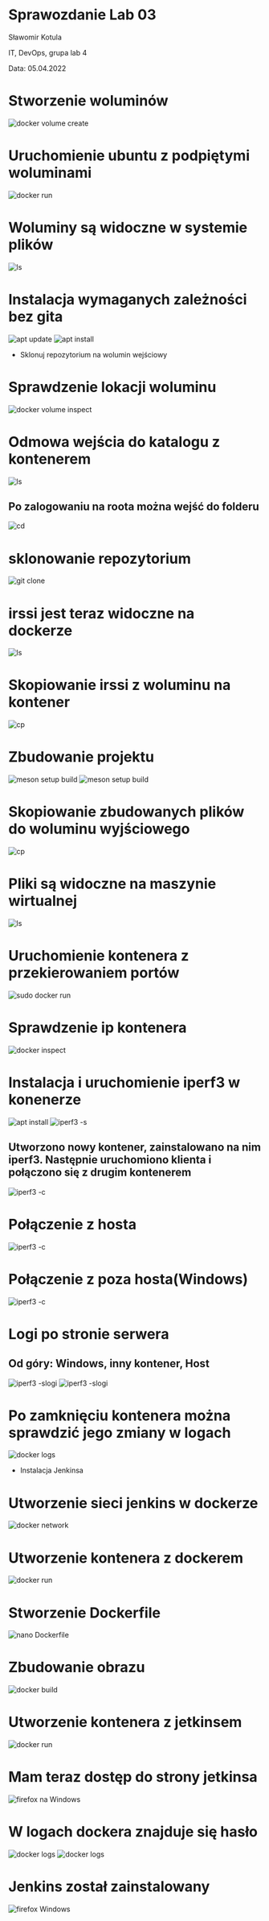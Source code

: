 # Sprawozdanie Lab 03

Sławomir Kotula

IT, DevOps, grupa lab 4

Data: 05.04.2022




# Stworzenie woluminów
![docker volume create](01.png)

# Uruchomienie ubuntu z podpiętymi woluminami
![docker run](02.png)

# Woluminy są widoczne w systemie plików
![ls](03.png)

# Instalacja wymaganych zależności bez gita
![apt update](04.png)
![apt install](05.png)

- Sklonuj repozytorium na wolumin wejściowy
# Sprawdzenie lokacji woluminu
![docker volume inspect](06.png)

# Odmowa wejścia do katalogu z kontenerem
![ls](07.png)

## Po zalogowaniu na roota można wejść do folderu
![cd](08.png)

# sklonowanie repozytorium
![git clone](09.png)

# irssi jest teraz widoczne na dockerze
![ls](10.png)

# Skopiowanie irssi z woluminu na kontener
![cp](11.png)

# Zbudowanie projektu
![meson setup build](12.png)
![meson setup build](13.png)

# Skopiowanie zbudowanych plików do woluminu wyjściowego
![cp](14.png)

# Pliki są widoczne na maszynie wirtualnej
![ls](15.png)

# Uruchomienie kontenera z przekierowaniem portów
![sudo docker run](22.png)

# Sprawdzenie ip kontenera
![docker inspect](18.png)

# Instalacja i uruchomienie iperf3 w konenerze
![apt install](16.png)
![iperf3 -s](17.png)


## Utworzono nowy kontener, zainstalowano na nim iperf3. Następnie uruchomiono klienta i połączono się z drugim kontenerem
![iperf3 -c](19.png)

# Połączenie z hosta
![iperf3 -c](21.png)

# Połączenie z poza hosta(Windows)
![iperf3 -c](23.png)

# Logi po stronie serwera
## Od góry: Windows, inny kontener, Host
![iperf3 -slogi](24.png)
![iperf3 -slogi](25.png)

# Po zamknięciu kontenera można sprawdzić jego zmiany w logach
![docker logs](26.png)

- Instalacja Jenkinsa

# Utworzenie sieci jenkins w dockerze
![docker network](27.png)

# Utworzenie kontenera z dockerem
![docker run](28.png)

# Stworzenie Dockerfile
![nano Dockerfile](29.png)

# Zbudowanie obrazu
![docker build](30.png)

# Utworzenie kontenera z jetkinsem
![docker run](31.png)

# Mam teraz dostęp do strony jetkinsa
![firefox na Windows](32.png)

# W logach dockera znajduje się hasło
![docker logs](33.png)
![docker logs](34.png)

# Jenkins został zainstalowany
![firefox Windows](35.png)
